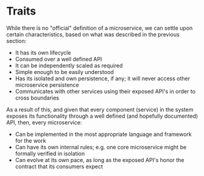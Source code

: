 # Traits

While there is no "official" definition of a microservice, we can
settle upon certain characteristics, based on what was described in
the previous section:

* It has its own lifecycle
* Consumed over a well defined API
* It can be independently scaled as required
* Simple enough to be easily understood
* Has its isolated and own persistence, if any; it will never access other
  microservice persistence
* Communicates with other services using their exposed API's in order
  to cross boundaries

As a result of this, and given that every component (service) in the
system exposes its functionality through a well defined (and hopefully
documented) API, then, every microservice:

* Can be implemented in the most appropriate language and framework
  for the work
* Can have its own internal rules; e.g. one core microservice might be
  formally verified in isolation
* Can evolve at its own pace, as long as the exposed API's honor the
  contract that its consumers expect
